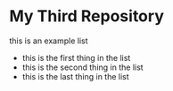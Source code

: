 # My Third Repository 

this is an example list
* this is the first thing in the list
* this is the second thing in the list
* this is the last thing in the list
